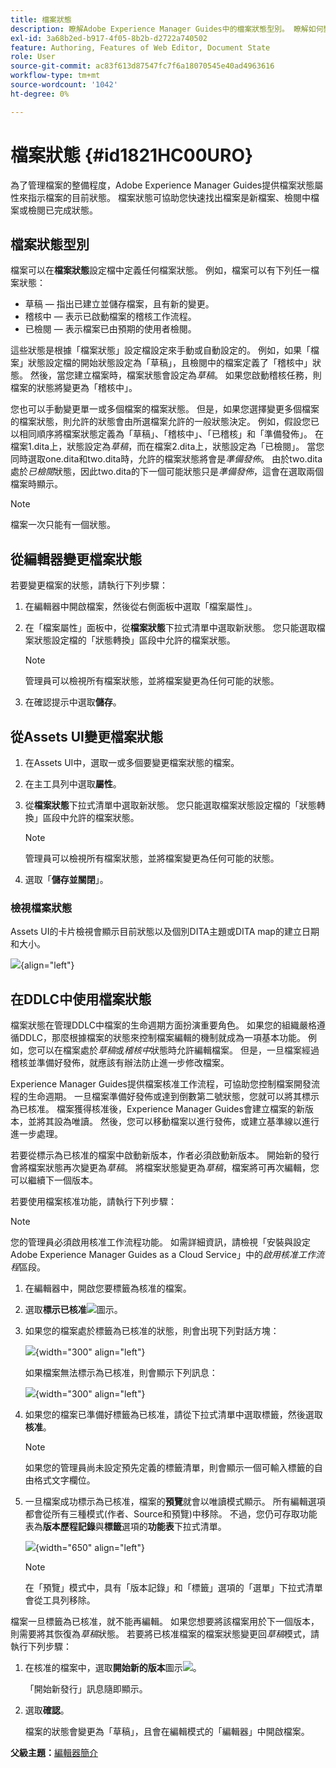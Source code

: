 ```yaml
---
title: 檔案狀態
description: 瞭解Adobe Experience Manager Guides中的檔案狀態型別。 瞭解如何變更或檢視檔案狀態，以及如何在DDLC中使用檔案狀態。
exl-id: 3a68b2ed-b917-4f05-8b2b-d2722a740502
feature: Authoring, Features of Web Editor, Document State
role: User
source-git-commit: ac83f613d87547fc7f6a18070545e40ad4963616
workflow-type: tm+mt
source-wordcount: '1042'
ht-degree: 0%

---
```


# 檔案狀態 {#id1821HC00URO}

為了管理檔案的整備程度，Adobe Experience Manager Guides提供檔案狀態屬性來指示檔案的目前狀態。 檔案狀態可協助您快速找出檔案是新檔案、檢閱中檔案或檢閱已完成狀態。

## 檔案狀態型別

檔案可以在&#x200B;**檔案狀態**&#x200B;設定檔中定義任何檔案狀態。 例如，檔案可以有下列任一檔案狀態：

- 草稿 — 指出已建立並儲存檔案，且有新的變更。
- 稽核中 — 表示已啟動檔案的稽核工作流程。
- 已檢閱 — 表示檔案已由預期的使用者檢閱。

這些狀態是根據「檔案狀態」設定檔設定來手動或自動設定的。 例如，如果「檔案」狀態設定檔的開始狀態設定為「草稿」，且檢閱中的檔案定義了「稽核中」狀態。 然後，當您建立檔案時，檔案狀態會設定為&#x200B;*草稿*。 如果您啟動稽核任務，則檔案的狀態將變更為「稽核中」。

您也可以手動變更單一或多個檔案的檔案狀態。 但是，如果您選擇變更多個檔案的檔案狀態，則允許的狀態會由所選檔案允許的一般狀態決定。 例如，假設您已以相同順序將檔案狀態定義為「草稿」、「稽核中」、「已稽核」和「準備發佈」。 在檔案1.dita上，狀態設定為&#x200B;*草稿*，而在檔案2.dita上，狀態設定為「已檢閱」。 當您同時選取one.dita和two.dita時，允許的檔案狀態將會是&#x200B;*準備發佈*。 由於two.dita處於&#x200B;*已檢閱*&#x200B;狀態，因此two.dita的下一個可能狀態只是&#x200B;*準備發佈*，這會在選取兩個檔案時顯示。

>[!NOTE]
>
> 檔案一次只能有一個狀態。

## 從編輯器變更檔案狀態

若要變更檔案的狀態，請執行下列步驟：

1. 在編輯器中開啟檔案，然後從右側面板中選取「檔案屬性」。
1. 在「檔案屬性」面板中，從&#x200B;**檔案狀態**&#x200B;下拉式清單中選取新狀態。 您只能選取檔案狀態設定檔的「狀態轉換」區段中允許的檔案狀態。

   >[!NOTE]
   >
   >管理員可以檢視所有檔案狀態，並將檔案變更為任何可能的狀態。

1. 在確認提示中選取&#x200B;**儲存**。

## 從Assets UI變更檔案狀態

1. 在Assets UI中，選取一或多個要變更檔案狀態的檔案。
1. 在主工具列中選取&#x200B;**屬性**。
1. 從&#x200B;**檔案狀態**&#x200B;下拉式清單中選取新狀態。 您只能選取檔案狀態設定檔的「狀態轉換」區段中允許的檔案狀態。

   >[!NOTE]
   >
   >管理員可以檢視所有檔案狀態，並將檔案變更為任何可能的狀態。

1. 選取「**儲存並關閉**」。

### 檢視檔案狀態

Assets UI的卡片檢視會顯示目前狀態以及個別DITA主題或DITA map的建立日期和大小。

![](images/document_state.png){align="left"}

## 在DDLC中使用檔案狀態

檔案狀態在管理DDLC中檔案的生命週期方面扮演重要角色。 如果您的組織嚴格遵循DDLC，那麼根據檔案的狀態來控制檔案編輯的機制就成為一項基本功能。 例如，您可以在檔案處於&#x200B;*草稿*&#x200B;或&#x200B;*稽核中*&#x200B;狀態時允許編輯檔案。 但是，一旦檔案經過稽核並準備好發佈，就應該有辦法防止進一步修改檔案。

Experience Manager Guides提供檔案核准工作流程，可協助您控制檔案開發流程的生命週期。 一旦檔案準備好發佈或達到倒數第二號狀態，您就可以將其標示為已核准。 檔案獲得核准後，Experience Manager Guides會建立檔案的新版本，並將其設為唯讀。 然後，您可以移動檔案以進行發佈，或建立基準線以進行進一步處理。

若要從標示為已核准的檔案中啟動新版本，作者必須啟動新版本。 開始新的發行會將檔案狀態再次變更為&#x200B;*草稿*。 將檔案狀態變更為&#x200B;*草稿*，檔案將可再次編輯，您可以繼續下一個版本。

若要使用檔案核准功能，請執行下列步驟：

>[!NOTE]
>
> 您的管理員必須啟用核准工作流程功能。 如需詳細資訊，請檢視「安裝與設定Adobe Experience Manager Guides as a Cloud Service」中的&#x200B;*啟用核准工作流程*&#x200B;區段。

1. 在編輯器中，開啟您要標籤為核准的檔案。

1. 選取&#x200B;**標示已核准**![](images/mark_approve_icon.svg)&#x200B;圖示。

1. 如果您的檔案處於標籤為已核准的狀態，則會出現下列對話方塊：

   ![](images/mark-approved-correct-state.png){width="300" align="left"}

   如果檔案無法標示為已核准，則會顯示下列訊息：

   ![](images/mark-approved-incorrect-state.png){width="300" align="left"}

1. 如果您的檔案已準備好標籤為已核准，請從下拉式清單中選取標籤，然後選取&#x200B;**核准**。

   >[!NOTE]
   >
   > 如果您的管理員尚未設定預先定義的標籤清單，則會顯示一個可輸入標籤的自由格式文字欄位。

1. 一旦檔案成功標示為已核准，檔案的&#x200B;**預覽**&#x200B;就會以唯讀模式顯示。 所有編輯選項都會從所有三種模式(作者、Source和預覽)中移除。 不過，您仍可存取功能表為&#x200B;**版本歷程記錄**&#x200B;與&#x200B;**標籤**&#x200B;選項的&#x200B;**功能表**&#x200B;下拉式清單。

   ![](images/approved-doc-read-only.png){width="650" align="left"}

   >[!NOTE]
   >
   > 在「預覽」模式中，具有「版本記錄」和「標籤」選項的「選單」下拉式清單會從工具列移除。


檔案一旦標籤為已核准，就不能再編輯。 如果您想要將該檔案用於下一個版本，則需要將其恢復為&#x200B;*草稿*&#x200B;狀態。 若要將已核准檔案的檔案狀態變更回&#x200B;*草稿*&#x200B;模式，請執行下列步驟：

1. 在核准的檔案中，選取&#x200B;**開始新的版本**&#x200B;圖示![](images/approved-restart-draft-mode-icon.svg)。

   「開始新發行」訊息隨即顯示。

1. 選取&#x200B;**確認**。

   檔案的狀態會變更為「草稿」，且會在編輯模式的「編輯器」中開啟檔案。


**父級主題：**[&#x200B;編輯器簡介](web-editor.md)
